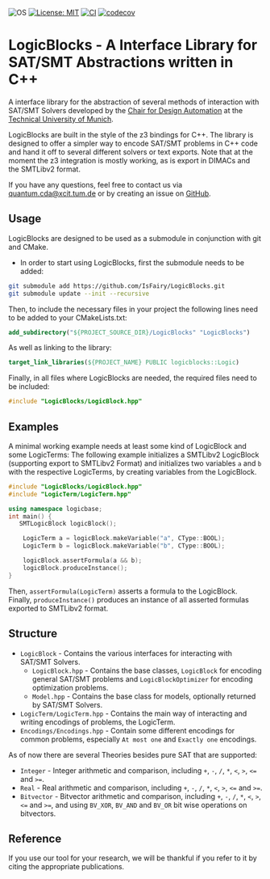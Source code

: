 ![OS](https://img.shields.io/badge/os-linux%20%7C%20macos%20%7C%20windows-blue?style=flat-square)
[![License: MIT](https://img.shields.io/badge/license-MIT-blue.svg?style=flat-square)](https://opensource.org/licenses/MIT)
[![CI](https://img.shields.io/github/actions/workflow/status/cda-tum/LogicBlocks/ci.yml?branch=main&style=flat-square&logo=github&label=c%2B%2B)](https://github.com/cda-tum/LogicBlocks/actions/workflows/ci.yml)
[![codecov](https://img.shields.io/codecov/c/github/cda-tum/LogicBlocks?style=flat-square&logo=codecov)](https://codecov.io/gh/cda-tum/LogicBlocks)

# LogicBlocks - A Interface Library for SAT/SMT Abstractions written in C++

A interface library for the abstraction of several methods of interaction with SAT/SMT Solvers developed by the [Chair for Design Automation](https://www.cda.cit.tum.de/) at the [Technical University of Munich](https://www.tum.de/).

LogicBlocks are built in the style of the z3 bindings for C++. The library is designed to offer a simpler way to encode SAT/SMT problems in C++ code and hand it off to several different solvers or text exports.
Note that at the moment the z3 integration is mostly working, as is export in DIMACs and the SMTLibv2 format.

If you have any questions, feel free to contact us via [quantum.cda@xcit.tum.de](mailto:quantum.cda@xcit.tum.de) or by creating an issue on [GitHub](https://github.com/cda-tum/qmap/issues).

## Usage

LogicBlocks are designed to be used as a submodule in conjunction with git and CMake.

- In order to start using LogicBlocks, first the submodule needs to be added:

```bash
git submodule add https://github.com/IsFairy/LogicBlocks.git
git submodule update --init --recursive
```

Then, to include the necessary files in your project the following lines need to be added to your CMakeLists.txt:

```cmake
add_subdirectory("${PROJECT_SOURCE_DIR}/LogicBlocks" "LogicBlocks")
```

As well as linking to the library:

```cmake
target_link_libraries(${PROJECT_NAME} PUBLIC logicblocks::Logic)
```

Finally, in all files where LogicBlocks are needed, the required files need to be included:

```cpp
#include "LogicBlocks/LogicBlock.hpp"
```

## Examples

A minimal working example needs at least some kind of LogicBlock and some LogicTerms:
The following example initializes a SMTLibv2 LogicBlock (supporting export to SMTLibv2 Format) and initializes two variables `a` and `b` with the respective LogicTerms, by creating variables from the LogicBlock.

```cpp
#include "LogicBlocks/LogicBlock.hpp"
#include "LogicTerm/LogicTerm.hpp"

using namespace logicbase;
int main() {
   SMTLogicBlock logicBlock();

    LogicTerm a = logicBlock.makeVariable("a", CType::BOOL);
    LogicTerm b = logicBlock.makeVariable("b", CType::BOOL);

    logicBlock.assertFormula(a && b);
    logicBlock.produceInstance();
}
```

Then, `assertFormula(LogicTerm)` asserts a formula to the LogicBlock.
Finally, `produceInstance()` produces an instance of all asserted formulas exported to SMTLibv2 format.

## Structure

- `LogicBlock` - Contains the various interfaces for interacting with SAT/SMT Solvers.
  - `LogicBlock.hpp` - Contains the base classes, `LogicBlock` for encoding general SAT/SMT problems and `LogicBlockOptimizer` for encoding optimization problems.
  - `Model.hpp` - Contains the base class for models, optionally returned by SAT/SMT Solvers.
- `LogicTerm/LogicTerm.hpp` - Contains the main way of interacting and writing encodings of problems, the LogicTerm.
- `Encodings/Encodings.hpp` - Contain some different encodings for common problems, especially `At most one` and `Exactly one` encodings.

As of now there are several Theories besides pure SAT that are supported:

- `Integer` - Integer arithmetic and comparison, including `+`, `-`, `/`, `*`, `<`, `>`, `<=` and `>=`.
- `Real` - Real arithmetic and comparison, including `+`, `-`, `/`, `*`, `<`, `>`, `<=` and `>=`.
- `Bitvector` - Bitvector arithmetic and comparison, including `+`, `-`, `/`, `*`, `<`, `>`, `<=` and `>=`, and using `BV_XOR`, `BV_AND` and `BV_OR` bit wise operations on bitvectors.

## Reference

If you use our tool for your research, we will be thankful if you refer to it by citing the appropriate publications.
